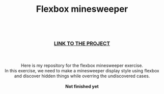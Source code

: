 # <p align="center">Flexbox minesweeper</p><br>
### <p align="center"> <a href="https://saphido.github.io/flexbox-minesweeper/">LINK TO THE PROJECT</a> </p><br>

<p align="center"> Here is my repository for the flexbox minesweeper exercise. <br>
In this exercise, we need to make a minesweeper display style using flexbox and discover hidden things while overring the undiscovered cases. <br><br> <b>Not finished yet<p></b>
<br>